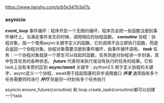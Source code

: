 https://www.jianshu.com/p/b5e347b3a17c
### asynicio

***event_loop*** 事件循环：程序开启一个无限的循环，程序员会把一些函数注册到事件循环上。当满足事件发生的时候，调用相应的协程函数。
***coroutine*** 协程：协程对象，指一个使用async关键字定义的函数，它的调用不会立即执行函数，而是会返回一个协程对象。协程对象需要注册到事件循环，由事件循环调用。
***task***  任务：一个协程对象就是一个原生可以挂起的函数，任务则是对协程进一步封装，其中包含任务的各种状态。
***future*** 代表将来执行或没有执行的任务的结果。它和task上没有本质的区别
***async/await*** 关键字：python3.5 用于定义协程的关键字，async定义一个协程，await用于挂起阻塞的异步调用接口
***并发*** 通常指有多个任务需要同时进行
***并行*** 则是同一时刻有多个任务执行

asyncio.ensure_future(coroutine) 和 loop.create_task(coroutine)都可以创建一个task